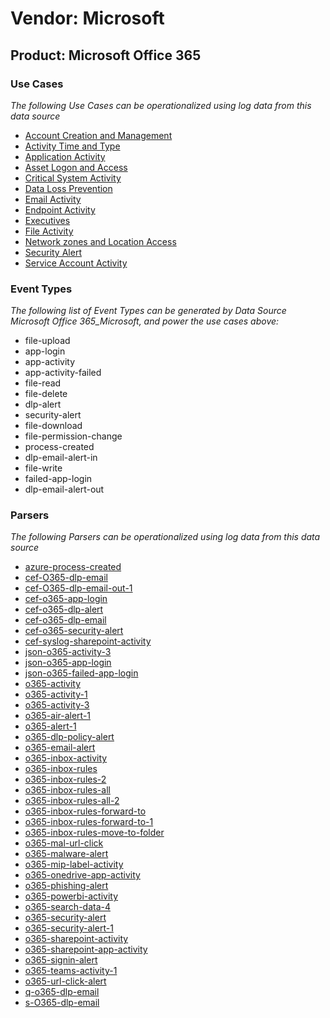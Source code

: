 Vendor: Microsoft
=================
Product: Microsoft Office 365
-----------------------------

### Use Cases

_The following Use Cases can be operationalized using log data from this data source_

* [Account Creation and Management](../UseCases/usecase_account_creation_and_management.md)
* [Activity Time  and Type](../UseCases/usecase_activity_time__and_type.md)
* [Application Activity](../UseCases/usecase_application_activity.md)
* [Asset Logon and Access](../UseCases/usecase_asset_logon_and_access.md)
* [Critical System Activity](../UseCases/usecase_critical_system_activity.md)
* [Data Loss Prevention](../UseCases/usecase_data_loss_prevention.md)
* [Email Activity](../UseCases/usecase_email_activity.md)
* [Endpoint Activity](../UseCases/usecase_endpoint_activity.md)
* [Executives](../UseCases/usecase_executives.md)
* [File Activity](../UseCases/usecase_file_activity.md)
* [Network zones and Location Access](../UseCases/usecase_network_zones_and_location_access.md)
* [Security Alert](../UseCases/usecase_security_alert.md)
* [Service Account Activity](../UseCases/usecase_service_account_activity.md)


### Event Types

_The following list of Event Types can be generated by Data Source Microsoft Office 365_Microsoft, and power the use cases above:_

- file-upload
- app-login
- app-activity
- app-activity-failed
- file-read
- file-delete
- dlp-alert
- security-alert
- file-download
- file-permission-change
- process-created
- dlp-email-alert-in
- file-write
- failed-app-login
- dlp-email-alert-out


### Parsers

_The following Parsers can be operationalized using log data from this data source_

* [azure-process-created](../Parsers/parserContent_azure-process-created.md)
* [cef-O365-dlp-email](../Parsers/parserContent_cef-o365-dlp-email.md)
* [cef-O365-dlp-email-out-1](../Parsers/parserContent_cef-o365-dlp-email-out-1.md)
* [cef-o365-app-login](../Parsers/parserContent_cef-o365-app-login.md)
* [cef-o365-dlp-alert](../Parsers/parserContent_cef-o365-dlp-alert.md)
* [cef-o365-dlp-email](../Parsers/parserContent_cef-o365-dlp-email.md)
* [cef-o365-security-alert](../Parsers/parserContent_cef-o365-security-alert.md)
* [cef-syslog-sharepoint-activity](../Parsers/parserContent_cef-syslog-sharepoint-activity.md)
* [json-o365-activity-3](../Parsers/parserContent_json-o365-activity-3.md)
* [json-o365-app-login](../Parsers/parserContent_json-o365-app-login.md)
* [json-o365-failed-app-login](../Parsers/parserContent_json-o365-failed-app-login.md)
* [o365-activity](../Parsers/parserContent_o365-activity.md)
* [o365-activity-1](../Parsers/parserContent_o365-activity-1.md)
* [o365-activity-3](../Parsers/parserContent_o365-activity-3.md)
* [o365-air-alert-1](../Parsers/parserContent_o365-air-alert-1.md)
* [o365-alert-1](../Parsers/parserContent_o365-alert-1.md)
* [o365-dlp-policy-alert](../Parsers/parserContent_o365-dlp-policy-alert.md)
* [o365-email-alert](../Parsers/parserContent_o365-email-alert.md)
* [o365-inbox-activity](../Parsers/parserContent_o365-inbox-activity.md)
* [o365-inbox-rules](../Parsers/parserContent_o365-inbox-rules.md)
* [o365-inbox-rules-2](../Parsers/parserContent_o365-inbox-rules-2.md)
* [o365-inbox-rules-all](../Parsers/parserContent_o365-inbox-rules-all.md)
* [o365-inbox-rules-all-2](../Parsers/parserContent_o365-inbox-rules-all-2.md)
* [o365-inbox-rules-forward-to](../Parsers/parserContent_o365-inbox-rules-forward-to.md)
* [o365-inbox-rules-forward-to-1](../Parsers/parserContent_o365-inbox-rules-forward-to-1.md)
* [o365-inbox-rules-move-to-folder](../Parsers/parserContent_o365-inbox-rules-move-to-folder.md)
* [o365-mal-url-click](../Parsers/parserContent_o365-mal-url-click.md)
* [o365-malware-alert](../Parsers/parserContent_o365-malware-alert.md)
* [o365-mip-label-activity](../Parsers/parserContent_o365-mip-label-activity.md)
* [o365-onedrive-app-activity](../Parsers/parserContent_o365-onedrive-app-activity.md)
* [o365-phishing-alert](../Parsers/parserContent_o365-phishing-alert.md)
* [o365-powerbi-activity](../Parsers/parserContent_o365-powerbi-activity.md)
* [o365-search-data-4](../Parsers/parserContent_o365-search-data-4.md)
* [o365-security-alert](../Parsers/parserContent_o365-security-alert.md)
* [o365-security-alert-1](../Parsers/parserContent_o365-security-alert-1.md)
* [o365-sharepoint-activity](../Parsers/parserContent_o365-sharepoint-activity.md)
* [o365-sharepoint-app-activity](../Parsers/parserContent_o365-sharepoint-app-activity.md)
* [o365-signin-alert](../Parsers/parserContent_o365-signin-alert.md)
* [o365-teams-activity-1](../Parsers/parserContent_o365-teams-activity-1.md)
* [o365-url-click-alert](../Parsers/parserContent_o365-url-click-alert.md)
* [q-o365-dlp-email](../Parsers/parserContent_q-o365-dlp-email.md)
* [s-O365-dlp-email](../Parsers/parserContent_s-o365-dlp-email.md)
